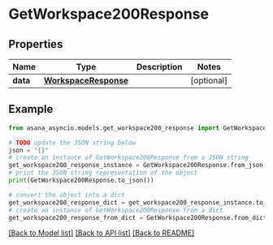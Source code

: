# GetWorkspace200Response


## Properties

Name | Type | Description | Notes
------------ | ------------- | ------------- | -------------
**data** | [**WorkspaceResponse**](WorkspaceResponse.md) |  | [optional] 

## Example

```python
from asana_asyncio.models.get_workspace200_response import GetWorkspace200Response

# TODO update the JSON string below
json = "{}"
# create an instance of GetWorkspace200Response from a JSON string
get_workspace200_response_instance = GetWorkspace200Response.from_json(json)
# print the JSON string representation of the object
print(GetWorkspace200Response.to_json())

# convert the object into a dict
get_workspace200_response_dict = get_workspace200_response_instance.to_dict()
# create an instance of GetWorkspace200Response from a dict
get_workspace200_response_from_dict = GetWorkspace200Response.from_dict(get_workspace200_response_dict)
```
[[Back to Model list]](../README.md#documentation-for-models) [[Back to API list]](../README.md#documentation-for-api-endpoints) [[Back to README]](../README.md)


